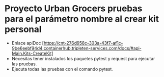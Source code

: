 ﻿# Proyecto Urban Grocers pruebas para el parámetro nombre al crear kit personal
- Enlace apiDoc [https://cnt-276d958c-303a-43f7-af1c-9be6eebf94d4.containerhub.tripleten-services.com/docs/#api-Main.Kits-CreateKit]
- Necesitas tener instalados los paquetes pytest y request para ejecutar las pruebas.
- Ejecuta todas las pruebas con el comando pytest.